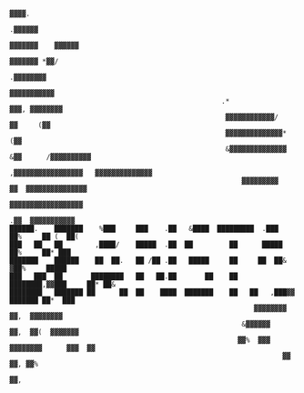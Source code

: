                                                                                                     
                                                                                                    
                                                                                 ▓▓▓▓.              
                                                                              .▓▓▓▓▓▓               
                                                                    ▓▓▓▓▓▓▓    ▓▓▓▓▓▓               
                                                                     ▓▓▓▓▓▓▓ *▓▓/                   
                                                                      .▓▓▓▓▓▓▓▓                     
                                                                           ▓▓▓▓▓▓▓▓▓▓▓              
                                                        .*                ▓▓▓, ▓▓▓▓▓▓▓▓             
                                                         ▓▓▓▓▓▓▓▓▓▓▓▓/    ▓▓     (▓▓                
                                                         ▓▓▓▓▓▓▓▓▓▓▓▓▓▓* (▓▓                        
                                                         &▓▓▓▓▓▓▓▓▓▓▓▓▓▓ &▓▓      /▓▓▓▓▓▓▓▓▓▓       
                                                          ,▓▓▓▓▓▓▓▓▓▓▓▓▓▓▓▓▓   ▓▓▓▓▓▓▓▓▓▓▓▓▓▓       
                                                             ▓▓▓▓▓▓▓▓▓    ▓▓  ▓▓▓▓▓▓▓▓▓▓▓▓▓▓▓       
                                                                          ▓▓▓▓▓▓▓▓▓▓▓▓▓▓▓▓▓▓        
                                                                          .▓▓  ▓▓▓▓▓▓▓▓▓▓▓          
    ██████.    ███████    %███     ███    .██   &████  █████████  .███     ██%     ██ (  ██(        
    ███   ██   ██        ,████/    █████  .██  ██         ██      █████    ██%     ██* ███          
    ███████    ██████    ██  ██.   ██ /██ .██   █████     ██     ██  ██&  ▓██%     █████            
    ███   ███  ██       ████████   ██   ██.██       ██    ██    ████████,▓▓███     ██* ██&          
    ████████   ███████ ██      ██  ██    ████  ███████    ██   ██   ,███▓▓ ███████ ██*  ███         
                                                                ▓▓▓▓▓▓▓▓   ▓▓,  ▓▓▓▓▓▓▓▓            
                                                             &▓▓▓▓▓▓       ▓▓,  ▓▓(  ▓▓▓▓▓▓▓        
                                                            ▓▓%  ▓▓▓    ▓▓▓▓▓▓▓▓      ▓▓▓  ▓▓       
                                                                       ▓▓  ▓▓, ▓▓%                  
                                                                           ▓▓,                      
                                                                                                    
